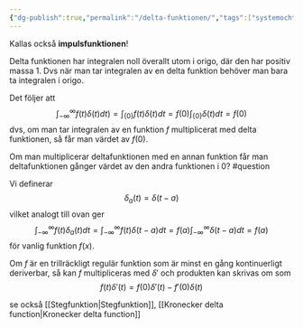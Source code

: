 ```yaml
---
{"dg-publish":true,"permalink":"/delta-funktionen/","tags":["systemochtransformer"]}
---
```



Kallas också **impulsfunktionen**!

Delta funktionen har integralen noll överallt utom i origo, där den har positiv massa 1. Dvs när man tar integralen av en delta funktion behöver man bara ta integralen i origo. 

Det följer att
$$\int_{-\infty}^{\infty}f(t) \delta(t)dt)=\int_{\{0\}}f(t) \delta(t)dt=f(0)\int_{\{0\}}\delta(t)dt=f(0)$$
dvs, om man tar integralen av en funktion $f$ multiplicerat med delta funktionen, så får man värdet av $f(0)$.

Om man multiplicerar deltafunktionen med en annan funktion får man deltafunktionen gånger värdet av den andra funktionen i 0? #question


Vi definerar
$$\delta_{a}(t)=\delta(t-a)$$
vilket analogt till ovan ger
$$\int_{-\infty}^{\infty}f(t)\delta_{a}(t)dt=\int_{-\infty}^{\infty}f(t)\delta(t-a)dt=f(a)\int_{-\infty}^{\infty}\delta(t-a)dt=f(a)$$
för vanlig funktion $f(x)$.

Om $f$ är en trillräckligt regulär funktion som är minst en gång kontinuerligt deriverbar, så kan $f$ multipliceras med $\delta'$ och produkten kan skrivas om som
$$f(t)\delta'(t)=f(0)\delta'(t)-f'(0)\delta(t)$$



se också [[Stegfunktion\|Stegfunktion]], [[Kronecker delta function\|Kronecker delta function]]
